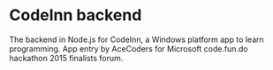 CodeInn backend
====================================================================

The backend in Node.js for CodeInn, a Windows platform app to learn programming.
App entry by AceCoders for Microsoft code.fun.do hackathon 2015 finalists forum.
